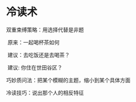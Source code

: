 # 冷读术

双重束缚策略：用选择代替是非题

​	原来：一起喝杯茶如何  

​	建议：去吃饭还是去喝茶？  

​	建议:  你住在世田谷区？  

巧妙质问法：把某个模糊的主题，缩小到某个具体方面

冷读技巧：说出那个人的相反特征


